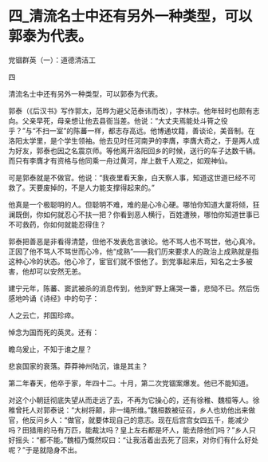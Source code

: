 # 四_清流名士中还有另外一种类型，可以郭泰为代表。

党锢群英（一）：道德清洁工

四

清流名士中还有另外一种类型，可以郭泰为代表。

郭泰（《后汉书》写作郭太，范晔为避父范泰讳而改），字林宗。他年轻时也颇有志向。父亲早死，母亲想让他去县衙当差。他说：“大丈夫焉能处斗筲之役乎？”与“不扫一室”的陈蕃一样，都志存高远。他博通坟籍，善谈论，美音制。在洛阳太学里，是个学生领袖。他去见时任河南尹的李膺，李膺大奇之，于是两人成为好友，郭泰也因之名震京师。等他离开洛阳回乡的时候，送行的车子达数千辆。而只有李膺才有资格与他同乘一舟过黄河，岸上数千人观之，如观神仙。

可是郭泰就是不做官。他说：“我夜里看天象，白天察人事，知道这世道已经不可救了。天要废掉的，不是人力能支撑得起来的。”

他真是一个极聪明的人。但聪明不难，难的是心冷心硬。哪怕你知道大厦将倾，狂澜既倒，你如何就忍心不扶一把？你看到恶人横行，百姓遭殃，哪怕你知道世事已不可救药，你如何就能忍得住？

郭泰把善恶是非看得清楚，但他不发表危言骇论。他不骂人也不骂世，他心真冷。正因了他不骂人不骂世而心冷，他“成熟”——我们历来要求人的政治上成熟就是指这种心冷的状态。他心冷了，宦官们就不恨他了。到党事起来后，知名之士多被害，他却可以安然无恙。

建宁元年，陈蕃、窦武被杀的消息传到，他到旷野上痛哭一番，悲恸不已。然后伤感地吟诵《诗经》中的句子：

人之云亡，邦国珍瘁。

悼念为国而死的英灵。还有：

瞻乌爰止，不知于谁之屋？

悲哀国家的衰落。莽莽神州陆沉，谁是其主？

第二年春天，他卒于家，年四十二。十月，第二次党锢案爆发。他已不能知道。

对这个小朝廷彻底失望从而走远了去，不再为它操心的，还有徐稚、魏桓等人。徐稚曾托人对郭泰说：“大树将颠，非一绳所维。”魏桓数被征召，乡人也劝他出来做官，他反问乡人：“做官，就要体现自己的意志。现在后宫宫女四五千，能减少吗？田猎用的马有万匹，能裁汰吗？皇上左右都是坏人，能去除他们吗？”乡人只好摇头：“都不能。”魏桓乃慨然叹曰：“让我活着出去死了回来，对你们有什么好处呢？”于是就隐身不出。